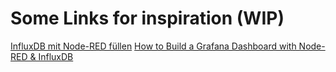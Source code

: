 # Some Links for inspiration (WIP)
[InfluxDB mit Node-RED füllen](https://www.bjoerns-techblog.de/2017/08/influxdb-mit-node-red-fuellen/)
[How to Build a Grafana Dashboard with Node-RED & InfluxDB](https://www.catchpoint.com/blog/node-red-influxdb-grafana)
